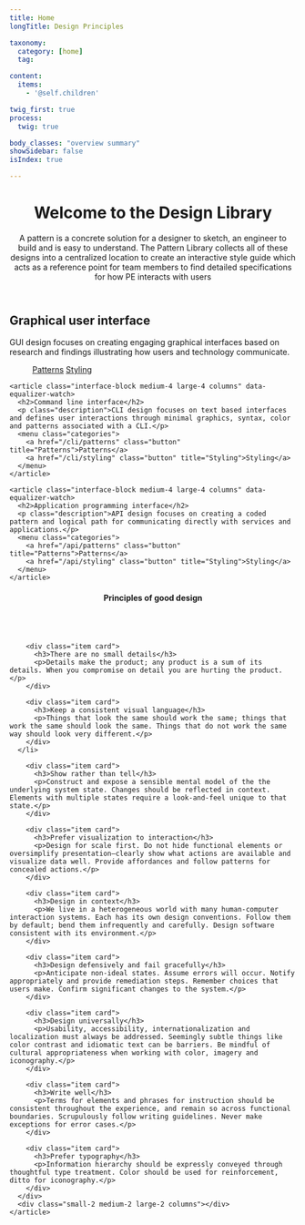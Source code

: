 ```yaml
---
title: Home
longTitle: Design Principles

taxonomy:
  category: [home]
  tag:

content:
  items:
    - '@self.children'

twig_first: true
process:
  twig: true

body_classes: "overview summary"
showSidebar: false
isIndex: true

---
```


<div id="pattern" class="overview top-level-category">
  <header class="welcome-message">
    <h1 class="category-title">Welcome to the Design Library</h1>
    <p class="introduction">A pattern is a concrete solution for a designer to sketch, an engineer to build and is easy to understand. The Pattern Library collects all of these designs into a centralized location to create an interactive style guide which acts as a reference point for team members to find detailed specifications for how PE interacts with users</p>
  </header>

  <section class="interfaces row full-width no-pad" data-equalizer>
    <article class="interface-block medium-4 large-4 columns" data-equalizer-watch>
      <h2>Graphical user interface</h2>
      <p class="description">GUI design focuses on creating engaging graphical interfaces based on research and findings illustrating how users and technology communicate.</p>
      <menu class="categories">
        <a href="/gui/patterns" class="button" title="Patterns">Patterns</a>
        <a href="/gui/styling" class="button" title="Styling">Styling</a>
      </menu>
    </article>
    
    <article class="interface-block medium-4 large-4 columns" data-equalizer-watch>
      <h2>Command line interface</h2>
      <p class="description">CLI design focuses on text based interfaces and defines user interactions through minimal graphics, syntax, color and patterns associated with a CLI.</p>
      <menu class="categories">
        <a href="/cli/patterns" class="button" title="Patterns">Patterns</a>
        <a href="/cli/styling" class="button" title="Styling">Styling</a>
      </menu>
    </article>
    
    <article class="interface-block medium-4 large-4 columns" data-equalizer-watch>
      <h2>Application programming interface</h2>
      <p class="description">API design focuses on creating a coded pattern and logical path for communicating directly with services and applications.</p>
      <menu class="categories">
        <a href="/api/patterns" class="button" title="Patterns">Patterns</a>
        <a href="/api/styling" class="button" title="Styling">Styling</a>
      </menu>
    </article>
  </section>
  
  <section class="principles row no-pad full-width back-red" data-background="back-red">
    <header class="row">
      <h4>Principles of good design</h4>
    </header>
    <article class="row">
      <div id="design-principles" class="owl-carousel owl-theme small-8 medium-8 large-8 columns" role="region" aria-label="Design Principles">

        <div class="item card">
          <h3>There are no small details</h3>
          <p>Details make the product; any product is a sum of its details. When you compromise on detail you are hurting the product.</p>
        </div>

        <div class="item card">
          <h3>Keep a consistent visual language</h3>
          <p>Things that look the same should work the same; things that work the same should look the same. Things that do not work the same way should look very different.</p>
        </div>
      </li>

        <div class="item card">
          <h3>Show rather than tell</h3>
          <p>Construct and expose a sensible mental model of the the underlying system state. Changes should be reflected in context. Elements with multiple states require a look-and-feel unique to that state.</p>
        </div>

        <div class="item card">
          <h3>Prefer visualization to interaction</h3>
          <p>Design for scale first. Do not hide functional elements or oversimplify presentation—clearly show what actions are available and visualize data well. Provide affordances and follow patterns for concealed actions.</p>
        </div>

        <div class="item card">
          <h3>Design in context</h3>
          <p>We live in a heterogeneous world with many human-computer interaction systems. Each has its own design conventions. Follow them by default; bend them infrequently and carefully. Design software consistent with its environment.</p>
        </div>

        <div class="item card">
          <h3>Design defensively and fail gracefully</h3>
          <p>Anticipate non-ideal states. Assume errors will occur. Notify appropriately and provide remediation steps. Remember choices that users make. Confirm significant changes to the system.</p>
        </div>

        <div class="item card">
          <h3>Design universally</h3>
          <p>Usability, accessibility, internationalization and localization must always be addressed. Seemingly subtle things like color contrast and idiomatic text can be barriers. Be mindful of cultural appropriateness when working with color, imagery and iconography.</p>
        </div>

        <div class="item card">
          <h3>Write well</h3>
          <p>Terms for elements and phrases for instruction should be consistent throughout the experience, and remain so across functional boundaries. Scrupulously follow writing guidelines. Never make exceptions for error cases.</p>
        </div>

        <div class="item card">
          <h3>Prefer typography</h3>
          <p>Information hierarchy should be expressly conveyed through thoughtful type treatment. Color should be used for reinforcement, ditto for iconography.</p>
        </div>
      </div>
      <div class="small-2 medium-2 large-2 columns"></div>  
    </article>
  </section>
</div>

<script>
  $(document).ready(function() {
    $("#design-principles").owlCarousel({

    navigation : true,
    slideSpeed : 300,
    paginationSpeed : 400,
    singleItem : true,
    beforeMove : moved

    });
    
    function moved() {
      var $bgColor = $( '.principles' ).data( 'background' );
      
      if ($bgColor == 'back-red') {
        $( '.principles' ).data( 'background', 'back-blue' );
        $( '.principles' ).removeClass( 'back-red' ).addClass( 'back-blue' );
      } else if ($bgColor == 'back-blue') {
        $( '.principles' ).data( 'background', 'back-teal' );
        $( '.principles' ).removeClass( 'back-blue' ).addClass( 'back-teal' );
      } else {
        $( '.principles' ).data( 'background', 'back-red' );
        $( '.principles' ).removeClass( 'back-teal' ).addClass( 'back-red' );
      }
    }
  });
</script>
